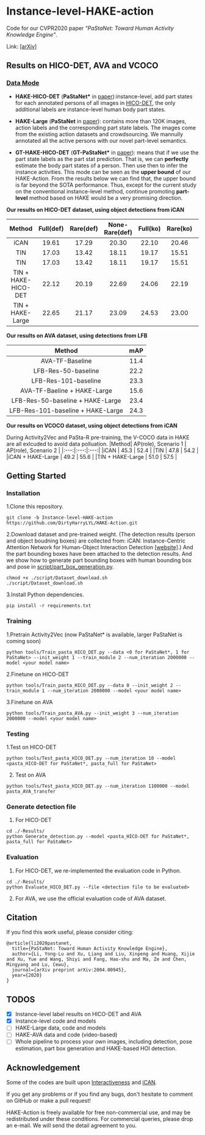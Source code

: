 # Instance-level-HAKE-action
Code for our CVPR2020 paper *"PaStaNet: Toward Human Activity Knowledge Engine"*.

Link: [[arXiv]]()

## Results on HICO-DET, AVA and VCOCO

### [Data Mode](https://github.com/DirtyHarryLYL/HAKE)
- **HAKE-HICO-DET** (**PaStaNet\*** in [paper]()):instance-level, add part states for each annotated persons of all images in [HICO-DET](http://www-personal.umich.edu/~ywchao/hico/), the only additional labels are instance-level human body part states.

- **HAKE-Large** (**PaStaNet** in [paper]()): contains more than 120K images, action labels and the corresponding part state labels. The images come from the existing action datasets and crowdsourcing. We mannully annotated all the active persons with our novel part-level semantics.

- **GT-HAKE-HICO-DET** (**GT-PaStaNet\*** in [paper]()): means that if we use the part state labels as the part stat prediction. That is, we can **perfectly** estimate the body part states of a person. Then use then to infer the instance activities. This mode can be seen as the **upper bound** of our HAKE-Action. From the results below we can find that, the upper bound is far beyond the SOTA performance. Thus, except for the current study on the conventional instance-level method, continue promoting **part-level** method based on HAKE would be a very promising direction.

**Our results on HICO-DET dataset, using object detections from iCAN**

|Method| Full(def) | Rare(def) | None-Rare(def)| Full(ko) | Rare(ko) | None-Rare(ko) |
|:---:|:---:|:---:|:---:|:---:|:---:|:---:|
|iCAN           | 19.61 | 17.29 | 20.30 | 22.10 | 20.46 | 22.59 |
|TIN            | 17.03 | 13.42 | 18.11 | 19.17 | 15.51 | 20.26 |
|TIN            | 17.03 | 13.42 | 18.11 | 19.17 | 15.51 | 20.26 |
|TIN + HAKE-HICO-DET| 22.12 | 20.19 | 22.69 | 24.06 | 22.19 | 24.62 |
|TIN + HAKE-Large | 22.65 | 21.17 | 23.09 | 24.53 | 23.00 | 24.99 |

**Our results on AVA dataset, using detections from LFB**

|Method| mAP |
|:---:|:---:|
|AVA-TF-Baseline                 | 11.4 |
|LFB-Res-50-baseline             | 22.2 |
|LFB-Res-101-baseline            | 23.3 |
|AVA-TF-Baeline + HAKE-Large       | 15.6 |
|LFB-Res-50-baseline + HAKE-Large  | 23.4 |
|LFB-Res-101-baseline + HAKE-Large | 24.3 |

**Our results on VCOCO dataset, using object detections from iCAN**

During Activity2Vec and PaSta-R pre-training, the V-COCO data in HAKE are all exlcuded to avoid data polluation.
|Method| AP(role), Scenario 1 | AP(role), Scenario 2 |
|:---:|:---:|:---:|
|iCAN                     | 45.3 | 52.4 |
|TIN                      | 47.8 | 54.2 |
|iCAN + HAKE-Large   | 49.2 | 55.6 |
|TIN + HAKE-Large    | 51.0 | 57.5 |

## Getting Started

### Installation

1.Clone this repository.

```
git clone -b Instance-level-HAKE-action https://github.com/DirtyHarryLYL/HAKE-Action.git
```

2.Download dataset and pre-trained weight. (The detection results (person and object boudning boxes) are collected from: iCAN: Instance-Centric Attention Network for Human-Object Interaction Detection [[website]](http://chengao.vision/iCAN/).) And the part bounding boxes have been attached to the detection results. And we show how to generate part bounding boxes with human bounding box and pose in [script/part_box_generation.py](https://github.com/DirtyHarryLYL/HAKE-Action/blob/Instance-level-HAKE-Action/script/part_box_generation.py).

```
chmod +x ./script/Dataset_download.sh 
./script/Dataset_download.sh
```

3.Install Python dependencies.

```
pip install -r requirements.txt
```

### Training

1.Pretrain Activity2Vec (now PaStaNet* is available, larger PaStaNet is coming soon)

```
python tools/Train_pasta_HICO_DET.py --data <0 for PaStaNet*, 1 for PaStaNet> --init_weight 1 --train_module 2 --num_iteration 2000000 --model <your model name>
```

2.Finetune on HICO-DET

```
python tools/Train_pasta_HICO_DET.py --data 0 --init_weight 2 --train_module 1 --num_iteration 2000000 --model <your model name>
```

3.Finetune on AVA 

```
python tools/Train_pasta_AVA.py --init_weight 3 --num_iteration 2000000 --model <your model name>
```


### Testing

1.Test on HICO-DET

```
python tools/Test_pasta_HICO_DET.py --num_iteration 10 --model <pasta_HICO-DET for PaStaNet*, pasta_full for PaStaNet>
```

2. Test on AVA
```
python tools/Test_pasta_HICO_DET.py --num_iteration 1100000 --model pasta_AVA_transfer
```


### Generate detection file

1. For HICO-DET

```
cd ./-Results/
python Generate_detection.py --model <pasta_HICO-DET for PaStaNet*, pasta_full for PaStaNet>
```

### Evaluation

1. For HICO-DET, we re-implemented the evaluation code in Python.
```
cd ./-Results/
python Evaluate_HICO_DET.py --file <detection file to be evaluated>
```

2. For AVA, we use the official evaluation code of AVA dataset.


## Citation
If you find this work useful, please consider citing:
```
@article{li2020pastanet,
  title={PaStaNet: Toward Human Activity Knowledge Engine},
  author={Li, Yong-Lu and Xu, Liang and Liu, Xinpeng and Huang, Xijie and Xu, Yue and Wang, Shiyi and Fang, Hao-shu and Ma, Ze and Chen, Mingyang and Lu, Cewu},
  journal={arXiv preprint arXiv:2004.00945},
  year={2020}
}
```

## TODOS
- [x] Instance-level label results on HICO-DET and AVA
- [x] Instance-level code and models
- [ ] HAKE-Large data, code and models
- [ ] HAKE-AVA data and code (video-based)
- [ ] Whole pipeline to process your own images, including detection, pose estimation, part box generation and HAKE-based HOI detection.

## Acknowledgement

Some of the codes are built upon [Interactiveness](https://github.com/DirtyHarryLYL/Transferable-Interactiveness-Network) and [iCAN](https://github.com/vt-vl-lab/iCAN). 

If you get any problems or if you find any bugs, don't hesitate to comment on GitHub or make a pull request! 

HAKE-Action is freely available for free non-commercial use, and may be redistributed under these conditions. For commercial queries, please drop an e-mail. We will send the detail agreement to you.
